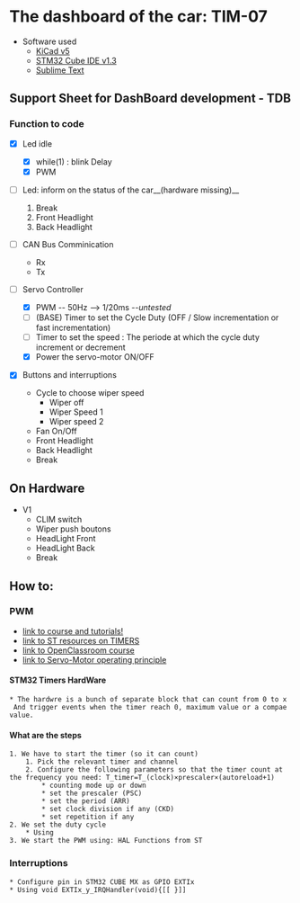 # The dashboard of the car: TIM-07
* Software used 
    * [KiCad v5](https://kicad-pcb.org/download/)
    * [STM32 Cube IDE v1.3](https://www.st.com/en/development-tools/stm32cubeide.html)
    * [Sublime Text](https://www.sublimetext.com/3)
   

## Support Sheet for DashBoard development - TDB

### Function to code

* [x]  Led idle
    * [x] while(1) : blink Delay    
    * [x] PWM               

* [ ]  Led: inform on the status of the car__(hardware missing)__
    1. Break
    2. Front Headlight
    3. Back Headlight

* [ ]  CAN Bus Comminication
    - Rx
    - Tx
        
* [ ]  Servo Controller 
    * [x] PWM -- 50Hz  --> 1/20ms  *--untested*
    * [ ] (BASE) Timer to set the Cycle Duty (OFF / Slow incrementation or fast incrementation)
    * [ ] Timer to set the speed : The periode at which the cycle duty increment or decrement 
    * [x] Power the servo-motor ON/OFF

* [x]  Buttons and interruptions
    * Cycle to choose wiper speed
        * Wiper off
        * Wiper Speed 1
        * Wiper speed 2
    * Fan On/Off
    * Front Headlight 
    * Back Headlight
    * Break
   
## On Hardware
* V1
    * CLIM switch 
    * Wiper push boutons
    * HeadLight Front
    * HeadLight Back
    * Break 
## How to:

### PWM 

- [link to course and tutorials!](https://visualgdb.com/tutorials/arm/stm32/pwm/)
- [link to ST resources on TIMERS](https://www.st.com/content/ccc/resource/training/technical/product_training/c4/1b/56/83/3a/a1/47/64/STM32L4_WDG_TIMERS_GPTIM.pdf/files/STM32L4_WDG_TIMERS_GPTIM.pdf/jcr:content/translations/en.STM32L4_WDG_TIMERS_GPTIM.pdf)
- [link to OpenClassroom course](https://openclassrooms.com/fr/courses/4117396-developpez-en-c-pour-lembarque/4629911-configurez-un-modulateur-de-longueur-d-impulsion)
- [link to Servo-Motor operating principle](https://howtomechatronics.com/how-it-works/how-servo-motors-work-how-to-control-servos-using-arduino/)
#### STM32 Timers HardWare
    * The hardwre is a bunch of separate block that can count from 0 to x
     And trigger events when the timer reach 0, maximum value or a compae value. 
#### What are the steps 
    1. We have to start the timer (so it can count)
        1. Pick the relevant timer and channel 
        2. Configure the following parameters so that the timer count at the frequency you need: T_timer=T_(clock)×prescaler×(autoreload+1)
            * counting mode up or down
            * set the prescaler (PSC)
            * set the period (ARR)
            * set clock division if any (CKD)
            * set repetition if any 
    2. We set the duty cycle
        * Using 
    3. We start the PWM using: HAL Functions from ST
    
### Interruptions 
    * Configure pin in STM32 CUBE MX as GPIO EXTIx
    * Using void EXTIx_y_IRQHandler(void){[[ }]]